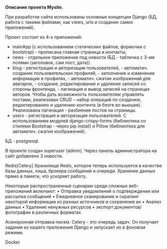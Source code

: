 **Описание проекта Mysite.**

При разработке сайта использованы основные концепции Django  (БД, работа с такими файлами, как views, urls и создание самих приложений).

Проект состоит из 4-х приложений:
- mainApp (с использованием статических файлов, формочки с bootstrap) - прописана главная страница и контакты;
- news - отдельное приложение под новости (БД - табличка с 3-мя полями (заголовок, сам пост, дата)).
- blog - регистрация и авторизация пользователей, - автоматич. создание пользовательских профилей, - заполнение и изменение информации в профилях, - автоматич. сжатие изображений для аватарок, - создание, редактирование и удаление записей со стороны фронтенда, - пагинация и вывод записей на страницах авторов.
Чтобы дать возможность пользователям управлять постами, реализован CRUD – набор операций по созданию, редактированию и удалению контента (в блоге во вьюшке).
Реализована пагинация - разбиение постов на страницы.
- users - регистрация и авторизация пользователей. С использованием модулей django-crispy-forms (библиотека со стилями Bootstrap - через pip install) и Pillow (библиотека для автоматич. сжатия изображений).


БД - postgresql.

В проекте создан superuser (admin).
Через панель администратора на сайт добавлено 3 новости.


Redis[Celery]
Хранилище Redis, которое теперь используется в качестве базы данных, 
кэша, брокера сообщений и очереди. Хранение данных прямо в памяти, что ускоряет работу.

Некоторые распространенные сценарии среди
сложных веб-приложений включают:
• Отправка уведомлений о подтверждении или рассылка сообщений
• Ежедневное сканирование и скрапинг некоторой информации из разных источников и
сохранение их
• Анализ данных
• Удаление ненужных ресурсов
• экспорт документов/фотографии в различных форматах

Асинхронная отправка писем.
Celery - это очередь задач. Он получает задания из нашего приложения Django и запускает их в фоновом режиме. 

Docker

